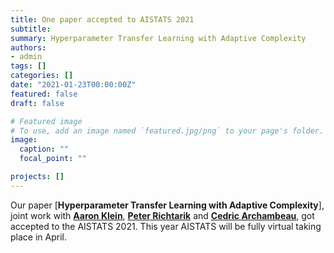 ```yaml
---
title: One paper accepted to AISTATS 2021
subtitle:
summary: Hyperparameter Transfer Learning with Adaptive Complexity
authors:
- admin
tags: []
categories: []
date: "2021-01-23T00:00:00Z"
featured: false
draft: false

# Featured image
# To use, add an image named `featured.jpg/png` to your page's folder.
image:
  caption: ""
  focal_point: ""

projects: []
---
```


Our paper [**Hyperparameter Transfer Learning with Adaptive Complexity**], joint work with [**Aaron Klein**](https://aaronkl.github.io/), [**Peter Richtarik**](https://richtarik.org/) and [**Cedric Archambeau**](http://www0.cs.ucl.ac.uk/staff/c.archambeau/), got accepted to the AISTATS 2021. This year AISTATS will be fully virtual taking place in April.
